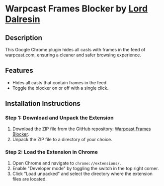# Warpcast Frames Blocker by [Lord Dalresin](https://warpcast.com/dalresin)

## Description
This Google Chrome plugin hides all casts with frames in the feed of warpcast.com, ensuring a cleaner and safer browsing experience.

## Features
- Hides all casts that contain frames in the feed.
- Toggle the blocker on or off with a single click.

## Installation Instructions

### Step 1: Download and Unpack the Extension
1. Download the ZIP file from the GitHub repository: [Warpcast Frames Blocker](https://github.com/ysalitrynskyi/warpcast-blocker-chrome).
2. Unpack the ZIP file to a directory of your choice.

### Step 2: Load the Extension in Chrome
1. Open Chrome and navigate to `chrome://extensions/`.
2. Enable "Developer mode" by toggling the switch in the top right corner.
3. Click "Load unpacked" and select the directory where the extension files are located.

